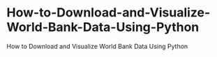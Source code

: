 # How-to-Download-and-Visualize-World-Bank-Data-Using-Python
How to Download and Visualize World Bank Data Using Python
